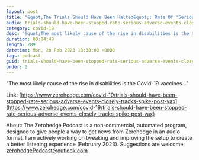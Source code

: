 ```yaml
---
layout: post
title: "&quot;The Trials Should Have Been Halted&quot;: Rate Of 'Serious Adverse Events' Closely Tracks Spike In Post-Vax Disabilities"
audio: trials-should-have-been-stopped-rate-serious-adverse-events-closely-tracks-spike-post-vax-0
category: covid-19
desc: "&quot;The most likely cause of the rise in disabilities is the Covid-19 vaccines...&quot;"
duration: 00:04:49
length: 289
datetime: Mon, 20 Feb 2023 18:30:00 +0000
tags: podcast
guid: trials-should-have-been-stopped-rate-serious-adverse-events-closely-tracks-spike-post-vax-0
order: 2
---
```

&quot;The most likely cause of the rise in disabilities is the Covid-19 vaccines...&quot;

Link: [https://www.zerohedge.com/covid-19/trials-should-have-been-stopped-rate-serious-adverse-events-closely-tracks-spike-post-vax](https://www.zerohedge.com/covid-19/trials-should-have-been-stopped-rate-serious-adverse-events-closely-tracks-spike-post-vax)

About: The Zerohedge Podcast is a non-commercial, automated program, designed to give people a way to get news from Zerohedge in an audio format.  I am actively working on tweaking and improving the setup to create a better listening experience (February 2023).  Suggestions are welcome: [zerohedgePodcast@outlook.com](mailto:zerohedgePodcast@outlook.com)